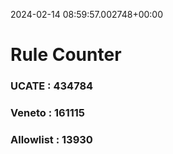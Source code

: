 2024-02-14 08:59:57.002748+00:00
# Rule Counter 
 ### UCATE : 434784

 ### Veneto : 161115

 ### Allowlist : 13930